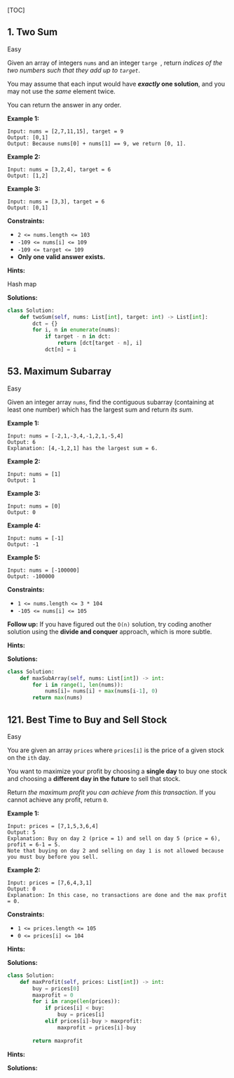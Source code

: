 [TOC]

## 1. Two Sum

Easy

Given an array of integers `nums` and an integer `targe `, return *indices of the two numbers such that they add up to `target`*.

You may assume that each input would have ***exactly* one solution**, and you may not use the *same* element twice.

You can return the answer in any order.

 

**Example 1:**

```
Input: nums = [2,7,11,15], target = 9
Output: [0,1]
Output: Because nums[0] + nums[1] == 9, we return [0, 1].
```

**Example 2:**

```
Input: nums = [3,2,4], target = 6
Output: [1,2]
```

**Example 3:**

```
Input: nums = [3,3], target = 6
Output: [0,1]
```

 

**Constraints:**

- `2 <= nums.length <= 103`
- `-109 <= nums[i] <= 109`
- `-109 <= target <= 109`
- **Only one valid answer exists.**

**Hints:**

Hash map

**Solutions:**

```python
class Solution:
    def twoSum(self, nums: List[int], target: int) -> List[int]:   
        dct = {}
        for i, n in enumerate(nums):
            if target - n in dct:
                return [dct[target - n], i]
            dct[n] = i
```



## 53. Maximum Subarray

Easy

Given an integer array `nums`, find the contiguous subarray (containing at least one number) which has the largest sum and return *its sum*.

 

**Example 1:**

```
Input: nums = [-2,1,-3,4,-1,2,1,-5,4]
Output: 6
Explanation: [4,-1,2,1] has the largest sum = 6.
```

**Example 2:**

```
Input: nums = [1]
Output: 1
```

**Example 3:**

```
Input: nums = [0]
Output: 0
```

**Example 4:**

```
Input: nums = [-1]
Output: -1
```

**Example 5:**

```
Input: nums = [-100000]
Output: -100000
```

 

**Constraints:**

- `1 <= nums.length <= 3 * 104`
- `-105 <= nums[i] <= 105`

 

**Follow up:** If you have figured out the `O(n)` solution, try coding another solution using the **divide and conquer** approach, which is more subtle.

**Hints:**

**Solutions:**

```python
class Solution:
    def maxSubArray(self, nums: List[int]) -> int:
        for i in range(1, len(nums)):
            nums[i]= nums[i] + max(nums[i-1], 0)
        return max(nums)
```



## 121. Best Time to Buy and Sell Stock

Easy

You are given an array `prices` where `prices[i]` is the price of a given stock on the `ith` day.

You want to maximize your profit by choosing a **single day** to buy one stock and choosing a **different day in the future** to sell that stock.

Return *the maximum profit you can achieve from this transaction*. If you cannot achieve any profit, return `0`.

 

**Example 1:**

```
Input: prices = [7,1,5,3,6,4]
Output: 5
Explanation: Buy on day 2 (price = 1) and sell on day 5 (price = 6), profit = 6-1 = 5.
Note that buying on day 2 and selling on day 1 is not allowed because you must buy before you sell.
```

**Example 2:**

```
Input: prices = [7,6,4,3,1]
Output: 0
Explanation: In this case, no transactions are done and the max profit = 0.
```

 

**Constraints:**

- `1 <= prices.length <= 105`
- `0 <= prices[i] <= 104`

**Hints:**

**Solutions:**

```python
class Solution:
    def maxProfit(self, prices: List[int]) -> int:
        buy = prices[0]
        maxprofit = 0
        for i in range(len(prices)):
            if prices[i] < buy:
                buy = prices[i]
            elif prices[i]-buy > maxprofit:
                maxprofit = prices[i]-buy
            
        return maxprofit 
```





**Hints:**

**Solutions:**